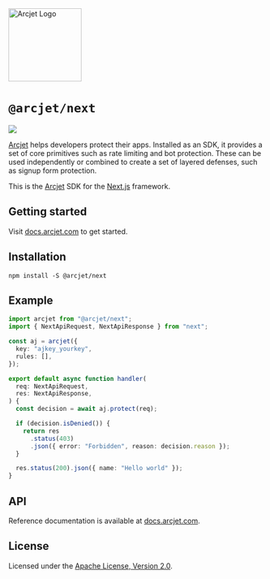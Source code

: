 <a href="https://arcjet.com" target="_arcjet-home">
  <picture>
    <source media="(prefers-color-scheme: dark)" srcset="https://arcjet.com/arcjet-logo-dark-planet-arrival.svg">
    <img src="https://arcjet.com/arcjet-logo-light-planet-arrival.svg" alt="Arcjet Logo" height="144" width="auto">
  </picture>
</a>

# `@arcjet/next`

<p>
  <picture>
    <source media="(prefers-color-scheme: dark)" srcset="https://img.shields.io/badge/%E2%9C%A6Aj-1.0.0--alpha.0-5C5866?style=flat-square&labelColor=000000">
    <img src="https://img.shields.io/badge/%E2%9C%A6Aj-1.0.0--alpha.0-ECE6F0?style=flat-square&labelColor=ECE6F0">
  </picture>
</p>

[Arcjet][arcjet] helps developers protect their apps. Installed as an SDK, it
provides a set of core primitives such as rate limiting and bot protection.
These can be used independently or combined to create a set of layered defenses,
such as signup form protection.

This is the [Arcjet][arcjet] SDK for the [Next.js][next-js] framework.

## Getting started

Visit [docs.arcjet.com](https://docs.arcjet.com/get-started/nextjs) to get
started.

## Installation

```shell
npm install -S @arcjet/next
```

## Example

```ts
import arcjet from "@arcjet/next";
import { NextApiRequest, NextApiResponse } from "next";

const aj = arcjet({
  key: "ajkey_yourkey",
  rules: [],
});

export default async function handler(
  req: NextApiRequest,
  res: NextApiResponse,
) {
  const decision = await aj.protect(req);

  if (decision.isDenied()) {
    return res
      .status(403)
      .json({ error: "Forbidden", reason: decision.reason });
  }

  res.status(200).json({ name: "Hello world" });
}
```

## API

Reference documentation is available at [docs.arcjet.com][next-sdk-docs].

## License

Licensed under the [Apache License, Version 2.0][apache-license].

[arcjet]: https://arcjet.com
[next-js]: https://nextjs.org/
[next-sdk-docs]: https://docs.arcjet.com/reference/nextjs
[apache-license]: http://www.apache.org/licenses/LICENSE-2.0
